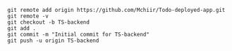 
    git remote add origin https://github.com/Mchiir/Todo-deployed-app.git
    git remote -v
    git checkout -b TS-backend
    git add .
    git commit -m "Initial commit for TS-backend"
    git push -u origin TS-backend
    
